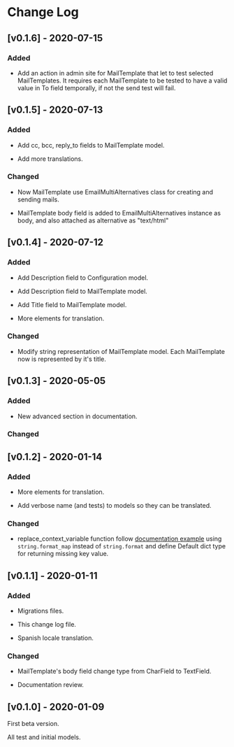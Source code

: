 # Change Log
## [v0.1.6] - 2020-07-15

### Added

- Add an action in admin site for MailTemplate that let to test selected
 MailTemplates. It requires each MailTemplate to be tested to have a valid
 value in To field temporally, if not the send test will fail.

## [v0.1.5] - 2020-07-13

### Added

- Add cc, bcc, reply_to fields to MailTemplate model.

- Add more translations.

### Changed

- Now MailTemplate use EmailMultiAlternatives class for creating and sending
 mails.

- MailTemplate body field is added to EmailMultiAlternatives instance as
 body, and also attached as alternative as "text/html"


## [v0.1.4] - 2020-07-12

### Added

- Add Description field to Configuration model.

- Add Description field to MailTemplate model.

- Add Title field to MailTemplate model.

- More elements for translation.

### Changed

- Modify string representation of MailTemplate model. Each MailTemplate now is
 represented by it's title.  

## [v0.1.3] - 2020-05-05

### Added

- New advanced section in documentation.

### Changed


## [v0.1.2] - 2020-01-14

### Added

- More elements for translation.

- Add verbose name (and tests) to models so they can be translated.

### Changed

- replace_context_variable function follow [documentation example](https://docs.python.org/3/library/stdtypes.html#str.format_map)
 using ``string.format_map`` instead of ``string.format`` and define Default
 dict type for returning missing key value. 

## [v0.1.1] - 2020-01-11

### Added

- Migrations files.

- This change log file.

- Spanish locale translation.

### Changed

- MailTemplate's body field change type from CharField to TextField.

- Documentation review.


## [v0.1.0] - 2020-01-09
First beta version. 

All test and initial models.

